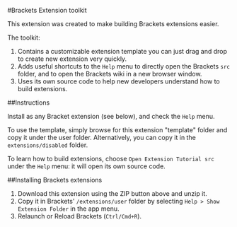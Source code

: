 #Brackets Extension toolkit

This extension was created to make building Brackets extensions easier.

The toolkit:
1. Contains a customizable extension template you can just drag and drop to create new extension very quickly.
2. Adds useful shortcuts to the `Help` menu to directly open the Brackets `src` folder, and to open the Brackets wiki in a new browser window.
3. Uses its own source code to help new developers understand how to build extensions.

##Instructions

Install as any Bracket extension (see below), and check the `Help` menu.

To use the template, simply browse for this extension "template" folder and copy it under the user folder.
Alternatively, you can copy it in the `extensions/disabled` folder.

To learn how to build extensions, choose `Open Extension Tutorial src` under the `Help` menu: it will open its own source code.


##Installing Brackets extensions

1. Download this extension using the ZIP button above and unzip it.
2. Copy it in Brackets' `/extensions/user` folder by selecting `Help > Show Extension Folder` in the app menu. 
3. Relaunch or Reload Brackets (`Ctrl/Cmd+R`).
